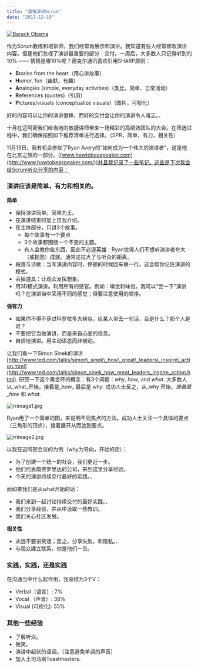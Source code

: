 ```yaml
---
title: "激情演讲Scrum"
date: "2013-12-10"
---
```


[![Barack Obama](http://bobjiang.com/wp-content/uploads/2013/12/Obama-300x195.jpg)](http://bobjiang.com/wp-content/uploads/2013/12/Obama.jpg)

作为Scrum教练和培训师，我们经常做展示和演讲。我知道有些人经常修改演讲内容。但是他们忽视了演讲最重要的部分：交付。一周后，大多数人只记得听到的10% —— 猜猜是哪10%呢？德克尔通讯喜欢引用SHARP原则：

- **S**tories from the heart（用心讲故事）
- **H**umor, fun（幽默，有趣）
- **A**nalogies (simple, everyday activities)（类比，简单、日常活动）
- **R**eferences (quotes)（引用）
- **P**ictures/visuals (conceptualize visuals)（图片，可视化）

好的内容可以让你的演讲很棒，而好的交付会让你的演讲令人难忘。、

十月在迈阿密我们给当地的敏捷讲师带来一场精彩的高绩效团队的大会。在筛选过程中，我们确保按照如下推荐清单进行选择。（SPR，简单，有力，相关性）

11月13日，我有机会参加了Ryan Avery的“如何成为一个伟大的演讲者”，这是他在北京之旅的一部分。([www.howtobeaspeaker.com](http://www.howtobeaspeaker.com/))并且我记录了一些笔记。这些是下次我会给Scrum听众分享的内容：

### 演讲应该是简单，有力和相关的。

**简单**

- 保持演讲简单。简单为王。
- 在演讲结束时加上自我介绍。
- 在主体部分，只讲3个故事。
    - 每个故事有一个要点
    - 3个故事都围绕一个不变的主题。
    - 有人会教你些东西，因此不必逞英雄：Ryan觉得人们不想听演讲者夸大（或抱怨）成就。通常这拉大了与听众的距离。
- 段落与诗歌：当写演讲内容时，停顿的时候回车换一行。这会帮你记住演讲的模式。
- 丢掉道具：让观众发挥想象。
- 用3D模式演讲。利用所有的感官。例如：嗅觉和味觉。我可以“尝一下”演讲吗？在演讲当中采用不同的感觉；但要注意使用的顺序。

**强有力**

- 如果你不得不穿过科罗拉多大峡谷，给某人带去一句话，会是什么？那个人是谁？
- 不要把它当做演讲，而是来自心底的信息。
- 自信地演讲。用主动语态而非被动。

让我们看一下Simon Sinek的演讲[http://www.ted.com/talks/simon\_sinek\_how\_great\_leaders\_inspire\_action.html](http://www.ted.com/talks/simon_sinek_how_great_leaders_inspire_action.html). 研究一下这个黄金环的概念：有3个问题：_why_, _how_, and _what_. 大多数人以_what_开始，接着是_how_ 最后是 _why_. 成功人士反之，从_why 开始，_接着是_how_ 和 _what._

![rrimage1.jpg](http://www.scrumalliance.org/getattachment/Community/Articles/Newly-Submitted/Presenting-Scrum-with-Passion-(1)/rrimage1.jpg.aspx "rrimage1.jpg")

Ryan用了一个简单的图，来说明不同焦点的方法。成功人士关注一个具体的要点（三角形的顶点），接着展开从而达到要点。

![rrimage2.jpg](http://www.scrumalliance.org/getattachment/Community/Articles/Newly-Submitted/Presenting-Scrum-with-Passion-(1)/rrimage2.jpg.aspx "rrimage2.jpg")

以我在迈阿密会议的为例（why为导向，开始的话）：

- 为了创建一个统一的社会，我们更近一步。
- 他们代表南佛罗里达的公司，来到这里分享经验。
- 今天的演讲持续交付最好的实践。、

而如果我们是从what开始的话：

- 我们来到一起讨论持续交付的最好实践。、
- 我们分享经验，并从中汲取一些教训。
- 我们关心社区发展。

**相关性**

- 永远不要讲笑话；反之，分享失败，和隐私。、
- 与观众建立联系。你是他们一员。

### 实践，实践，还是实践

在沟通当中什么起作用，我总结为3个V：

- Verbal（语言）: 7%
- Vocal （声音）: 38%
- Visual (可视化): 55%

### 其他一些经验

- 了解听众。
- 微笑。
- 演讲中起伏的语调。（注意避免单调的声音）
- 加入土司马斯Toastmasters.
